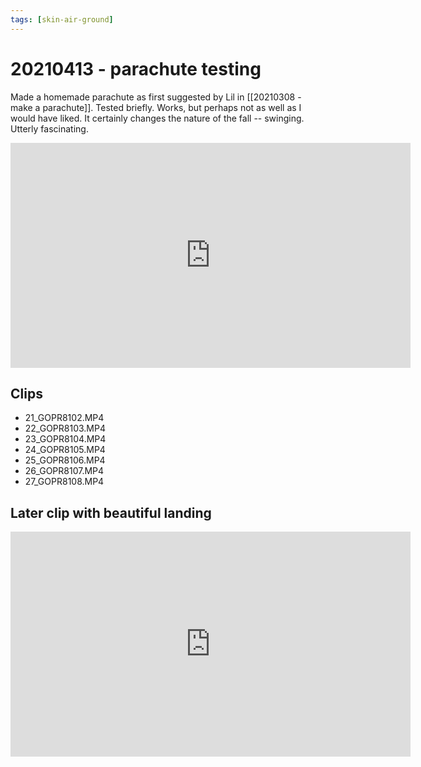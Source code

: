 ```yaml
---
tags: [skin-air-ground] 
---
```


# 20210413 - parachute testing

Made a homemade parachute as first suggested by Lil in [[20210308 - make a parachute]].  Tested briefly. Works, but perhaps not as well as I would have liked. It certainly changes the nature of the fall -- swinging. Utterly fascinating.

<iframe title="vimeo-player" src="https://player.vimeo.com/video/536398944" width="640" height="360" frameborder="0" allowfullscreen></iframe>

## Clips

- 21_GOPR8102.MP4
- 22_GOPR8103.MP4
- 23_GOPR8104.MP4
- 24_GOPR8105.MP4
- 25_GOPR8106.MP4
- 26_GOPR8107.MP4
- 27_GOPR8108.MP4

## Later clip with beautiful landing

<iframe title="vimeo-player" src="https://player.vimeo.com/video/536408159" width="640" height="360" frameborder="0" allowfullscreen></iframe>